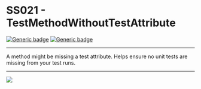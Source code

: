 # SS021 - TestMethodWithoutTestAttribute

[![Generic badge](https://img.shields.io/badge/Severity-Warning-yellow.svg)](https://shields.io/) [![Generic badge](https://img.shields.io/badge/CodeFix-No-lightgrey.svg)](https://shields.io/)

---

A method might be missing a test attribute. Helps ensure no unit tests are missing from your test runs.

---

![](./attachments/SS021.gif)